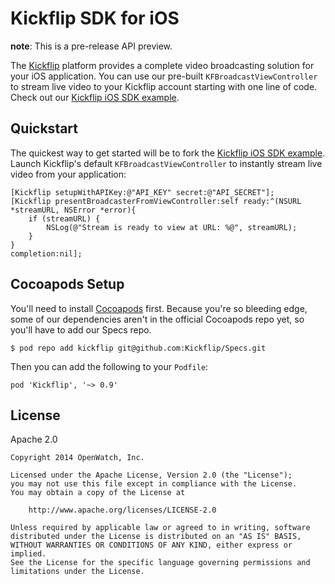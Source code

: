 # Kickflip SDK for iOS

**note**: This is a pre-release API preview.

The [Kickflip](http://kickflip.io) platform provides a complete video broadcasting solution for your iOS application. You can use our pre-built `KFBroadcastViewController` to stream live video to your Kickflip account starting with one line of code. Check out our [Kickflip iOS SDK example](https://github.com/Kickflip/kickflip-ios-example).

## Quickstart

The quickest way to get started will be to fork the [Kickflip iOS SDK example](https://github.com/Kickflip/kickflip-ios-example). Launch Kickflip's default `KFBroadcastViewController` to instantly stream live video from your application:

```objc
[Kickflip setupWithAPIKey:@"API_KEY" secret:@"API_SECRET"];
[Kickflip presentBroadcasterFromViewController:self ready:^(NSURL *streamURL, NSError *error){ 
    if (streamURL) {
    	NSLog(@"Stream is ready to view at URL: %@", streamURL);
    }
} 
completion:nil];
```

## Cocoapods Setup

You'll need to install [Cocoapods](http://cocoapods.org) first. Because you're so bleeding edge, some of our dependencies aren't in the official Cocoapods repo yet, so you'll have to add our Specs repo.

    $ pod repo add kickflip git@github.com:Kickflip/Specs.git
    
Then you can add the following to your `Podfile`:

    pod 'Kickflip', '~> 0.9'
    
## License

Apache 2.0

	Copyright 2014 OpenWatch, Inc.
	
	Licensed under the Apache License, Version 2.0 (the "License");
	you may not use this file except in compliance with the License.
	You may obtain a copy of the License at
	
	    http://www.apache.org/licenses/LICENSE-2.0
	
	Unless required by applicable law or agreed to in writing, software
	distributed under the License is distributed on an "AS IS" BASIS,
	WITHOUT WARRANTIES OR CONDITIONS OF ANY KIND, either express or implied.
	See the License for the specific language governing permissions and
	limitations under the License.